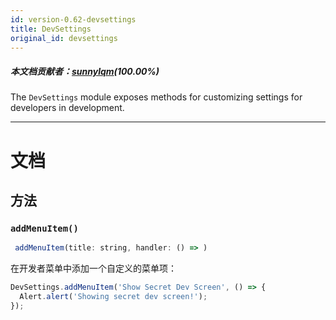 ```yaml
---
id: version-0.62-devsettings
title: DevSettings
original_id: devsettings
---
```


##### 本文档贡献者：[sunnylqm](https://github.com/search?q=sunnylqm%40qq.com+in%3Aemail&type=Users)(100.00%)

The `DevSettings` module exposes methods for customizing settings for developers in development.

---

# 文档

## 方法

### `addMenuItem()`

```jsx
 addMenuItem(title: string, handler: () => )
```

在开发者菜单中添加一个自定义的菜单项：

```jsx
DevSettings.addMenuItem('Show Secret Dev Screen', () => {
  Alert.alert('Showing secret dev screen!');
});
```